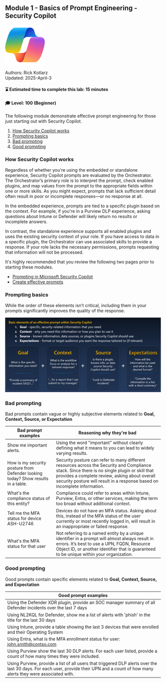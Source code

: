 ## Module 1 - Basics of Prompt Engineering - Security Copilot

![Security Copilot Logo](../.././Images/ic_fluent_copilot_64_64%402x.png)

Authors: Rick Kotlarz<br>
Updated: 2025-April-3

#### ⌛ Estimated time to complete this lab: 15 minutes
#### 🎓 Level: 100 (Beginner)

The following module demonstrate effective prompt engineering for those just starting out with Security Copilot.

1. [How Security Copilot works](#initial-prompt)
2. [Prompting basics](#prompting-basics)
3. [Bad prompting](#bad-prompting)
4. [Good prompting](#good-prompting)


### How Security Copilot works

Regardless of whether you're using the embedded or standalone experience, Security Copilot prompts are evaluated by the Orchestrator. The Orchestrator’s primary role is to interpret the prompt, check enabled plugins, and map values from the prompt to the appropriate fields within one or more skills. As you might expect, prompts that lack sufficient detail often result in poor or incomplete responses—or no response at all.

In the embedded experience, prompts are tied to a specific plugin based on the context. For example, if you're in a Purview DLP experience, asking questions about Intune or Defender will likely return no results or incomplete answers.

In contrast, the standalone experience supports all enabled plugins and uses the existing security context of your role. If you have access to data in a specific plugin, the Orchestrator can use associated skills to provide a response. If your role lacks the necessary permissions, prompts requesting that information will not be processed.

It's highly recommended that you review the following two pages prior to starting these modules.
 - [Prompting in Microsoft Security Copilot](https://learn.microsoft.com/en-us/copilot/security/prompting-security-copilot)
 - [Create effective prompts](https://learn.microsoft.com/en-us/copilot/security/prompting-tips)
 
### Prompting basics

While the order of these elements isn’t critical, including them in your prompts significantly improves the quality of the response.

![Image](./images/001_module1_basic_elements.png)

### Bad prompting

Bad prompts contain vague or highly subjective elements related to **Goal, Context, Source, or Expectation**

| Bad prompt examples | Reasoning why they're bad |
|--------|--------|
| Show me important alerts. | Using the word "important" without clearly defining what it means to you can lead to widely varying results. |
|  How is my security posture from Defender looking today? Show results in a table. | Security posture can refer to many different resources across the Security and Compliance stack. Since there is no single plugin or skill that provides a complete review, asking about overall security posture will result in a response based on incomplete information.
| What's the compliance status of this entity? | Compliance could refer to areas within Intune, Purview, Entra, or other services, making the term too broad without additional context. | 
| Tell me the MFA status for device ASH-U2746 | Devices do not have an MFA status. Asking about this, instead of the MFA status of the user currently or most recently logged in, will result in an inappropriate or failed response. |
| What's the MFA status for that user | Not referring to a named entity by a unique identifier in a prompt will almost always result in errors. It’s best to use a UPN, FQDN, Resource Object ID, or another identifier that is guaranteed to be unique within your organization.|

### Good prompting

Good prompts contain specific elements related to **Goal, Context, Source, and Expectation**

| Good prompt examples |
|--------|
| Using the Defender XDR plugin, provide an SOC manager summary of all Defender incidents over the last 7 days |
| Using NL2KQL for Defender, show me a list of alerts with 'phish' in the title for the last 30 days |
| Using Intune, provide a table showing the last 3 devices that were enrolled and their Operating System |
| Using Entra, what is the MFA enrollment status for user: john.smith@contso.com |
| Using Purview show the last 30 DLP alerts. For each user listed, provide a count of how many times they were included. |
| Using Purview, provide a list of all users that triggered DLP alerts over the last 30 days. For each user, provide their UPN and a count of how many alerts they were associated with. |
